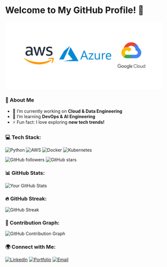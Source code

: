 # Welcome to My GitHub Profile! 👋

![Header Image](https://raw.githubusercontent.com/jonasnjx/jonasnjx/main/assets/cloud.png)

### 🚀 About Me
- 🔭 I’m currently working on **Cloud & Data Engineering**
- 🌱 I’m learning **DevOps & AI Engineering**
- ⚡ Fun fact: I love exploring **new tech trends!**


### 💻 Tech Stack:
![Python](https://img.shields.io/badge/Python-3776AB?style=flat&logo=python&logoColor=white)
![AWS](https://img.shields.io/badge/AWS-232F3E?style=flat&logo=amazon-aws&logoColor=white)
![Docker](https://img.shields.io/badge/Docker-2496ED?style=flat&logo=docker&logoColor=white)
![Kubernetes](https://img.shields.io/badge/Kubernetes-326CE5?style=flat&logo=kubernetes&logoColor=white)

![GitHub followers](https://img.shields.io/github/followers/jonasnjx?style=social)
![GitHub stars](https://img.shields.io/github/stars/jonasnjx?style=social)

### 📊 GitHub Stats:
![Your GitHub Stats](https://github-readme-stats.vercel.app/api?username=jonasnjx&show_icons=true&theme=radical)

### 🔥 GitHub Streak:
![GitHub Streak](https://streak-stats.demolab.com/?user=jonasnjx&theme=radical)

### 🌱 Contribution Graph:
![GitHub Contribution Graph](https://github-readme-activity-graph.vercel.app/graph?username=jonasnjx&theme=react-dark)


### 🌍 Connect with Me:
[![LinkedIn](https://img.shields.io/badge/LinkedIn-0A66C2?style=flat&logo=linkedin&logoColor=white)](https://www.linkedin.com/in/jonasnjx/)
[![Portfolio](https://img.shields.io/badge/Portfolio-000?style=flat&logo=vercel&logoColor=white)](https://portfolio-site-jade-five.vercel.app/)
[![Email](https://img.shields.io/badge/Email-D14836?style=flat&logo=gmail&logoColor=white)](mailto:ngjingxun1997@gmail.com)
